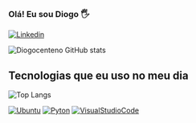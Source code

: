 ### Olá! Eu sou Diogo 🖐️

[![Linkedin](https://img.shields.io/badge/LinkedIn-0077B5?style=for-the-badge&logo=linkedin&logoColor=white)](https://www.linkedin.com/feed/)

![Diogocenteno GitHub stats](https://github-readme-stats.vercel.app/api?username=Diogocenteno&show_icons=true&theme=radical)

## Tecnologias que eu uso no meu dia
![Top Langs](https://github-readme-stats.vercel.app/api/top-langs/?username=Diogocenteno&langs_count=8)

[![Ubuntu](https://img.shields.io/badge/Ubuntu-E95420?style=for-the-badge&logo=ubuntu&logoColor=white)](https://ubuntu.com/)
[![Pyton](https://img.shields.io/badge/Python-3776AB?style=for-the-badge&logo=python&logoColor=white)](https://www.python.org/)
[![VisualStudioCode](https://img.shields.io/badge/Visual_Studio_Code-0078D4?style=for-the-badge&logo=visual%20studio%20code&logoColor=white)](https://code.visualstudio.com/)
